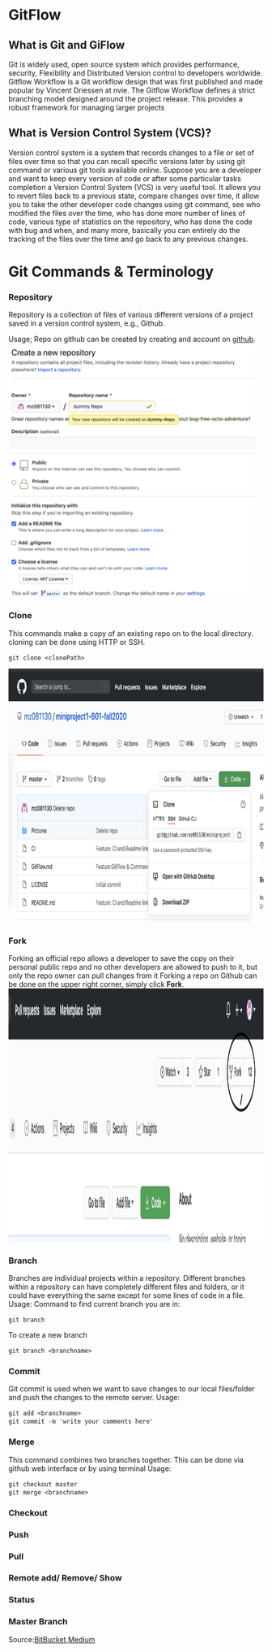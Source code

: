 # GitFlow

  

## What is Git and GiFlow

Git is widely used, open source system which provides performance, security, Flexibility and Distributed Version control to developers worldwide.
Gitflow Workflow is a Git workflow design that was first published and made popular by Vincent Driessen at nvie. The Gitflow Workflow defines a strict branching model designed around the project release. This provides a robust framework for managing larger projects

## What is Version Control System (VCS)?
Version control system is a system that records changes to a file or set of files over time so that you can recall specific versions later by using git command or various git tools available online. Suppose you are a developer and want to keep every version of code or after some particular tasks completion a Version Control System (VCS) is very useful tool. It allows you to revert files back to a previous state, compare changes over time, it allow you to take the other developer code changes using git command, see who modified the files over the time, who has done more number of lines of code, various type of statistics on the repository, who has done the code with bug and when, and many more, basically you can entirely do the tracking of the files over the time and go back to any previous changes.

  

# Git Commands & Terminology

  
### Repository

Repository is a collection of files of various different versions of a project saved in a version control system, e.g., Github.

Usage; Repo on github can be created by creating and account on [github](http://https://github.com/).
<img src="Images/Repo.png" height="500" width="auto">
  

### Clone
This commands make a copy of an existing repo on to the local directory. cloning can be done using HTTP or SSH.
    
    git clone <clonePath>

  <img src="Images/Clone.png" height="500" width="auto">

### Fork
Forking an official repo allows a developer to save the copy on their personal public repo and no other developers are allowed to push to it, but only the repo owner can pull changes from it
Forking a repo on Github can be done on the upper right corner, simply click **Fork**.
<img src="Images/Fork.png" height="500" width="auto">

### Branch
Branches are individual projects within a repository. Different branches within a repository can have completely different files and folders, or it could have everything the same except for some lines of code in a file.
Usage: 
Command to find current branch you are in:
    
    git branch	
   
To create a new branch

    git branch <branchname>   
  

### Commit
Git commit is used when we want to save changes to our local files/folder and push the changes to the remote server.
Usage:
 
    git add <branchname>
    git commit -m 'write your comments here'

### Merge
This command combines two branches together. This can be done via github web interface or by using terminal
Usage:

    git checkout master 
    git merge <branchname>
### Checkout

### Push

### Pull

### Remote add/ Remove/ Show

### Status

### Master Branch      
  
Source:[BitBucket](https://www.atlassian.com/git/tutorials/what-is-git),[Medium](https://medium.com/@okandavut/what-is-gitflow-c0be7a659992)
